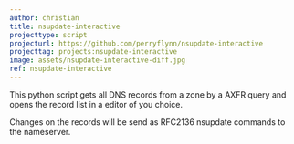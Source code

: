```yaml
---
author: christian
title: nsupdate-interactive
projecttype: script
projecturl: https://github.com/perryflynn/nsupdate-interactive
projecttag: projects:nsupdate-interactive
image: assets/nsupdate-interactive-diff.jpg
ref: nsupdate-interactive
---
```


This python script gets all DNS records from a zone by a AXFR query and
opens the record list in a editor of you choice. 

Changes on the records will be send as RFC2136 nsupdate commands 
to the nameserver.

